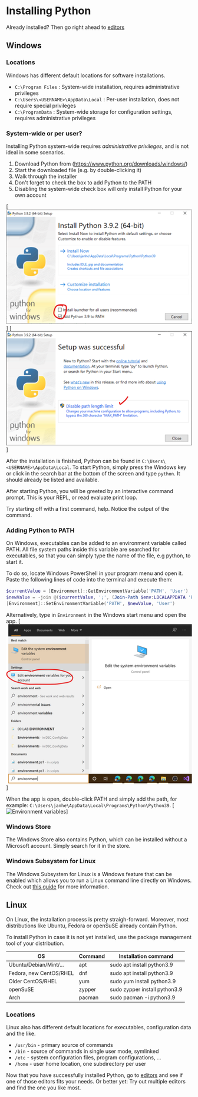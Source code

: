 # Installing Python

Already installed? Then go right ahead to [editors](editors.md)

## Windows

### Locations

Windows has different default locations for software installations.
- `C:\Program Files` : System-wide installation, requires administrative privileges  
- `C:\Users\<USERNAME>\AppData\Local` : Per-user installation, does not require special   privileges
- `C:\ProgramData` : System-wide storage for configuration settings, requires administrative privileges

### System-wide or per user?

Installing Python system-wide requires *administrative privileges*, and is not ideal in
some scenarios.

1. Download Python from (https://www.python.org/downloads/windows/)
1. Start the downloaded file (e.g. by double-clicking it)
1. Walk through the installer
1. Don't forget to check the box to add Python to the PATH
1. Disabling the system-wide check box will only install Python for your own account


[![Setup screens](img/pythonsetup.png)]
[![Setup screens](img/disablelength.png)]

After the installation is finished, Python can be found in `C:\Users\<USERNAME>\AppData\Local`. To
start Python, simply press the Windows key or click in the search bar at the
bottom of the screen and type `python`. It should already be listed and available.

After starting Python, you will be greeted by an interactive command prompt. This
is your REPL, or read evaluate print loop.

Try starting off with a first command, help. Notice the output of the command.

### Adding Python to PATH

On Windows, executables can be added to an environment variable called PATH. All
file system paths inside this variable are searched for executables, so that you
can simply type the name of the file, e.g python, to start it.

To do so, locate Windows PowerShell in your program menu and open it. Paste the
following lines of code into the terminal and execute them:
```powershell
$currentValue = [Environment]::GetEnvironmentVariable('PATH', 'User')
$newValue = -join @($currentValue, ';', (Join-Path $env:LOCALAPPDATA 'Programs\Python\Python39'))
[Environment]::SetEnvironmentVariable('PATH', $newValue, 'User')
```

Alternatively, type in `Environment` in the Windows start menu and open the app.
[![Environment variables](img/envvar.png)]

When the app is open, double-click PATH and simply add the path, for example: `C:\Users\janhe\AppData\Local\Programs\Python\Python39`.
[![Environment variables](img/envvar_gui.png)]

### Windows Store

The Windows Store also contains Python, which can be installed without a Microsoft account. Simply search for
it in the store.

### Windows Subsystem for Linux

The Windows Subsystem for Linux is a Windows feature that can be enabled which allows you
to run a Linux command line directly on Windows. Check out [this guide](https://docs.microsoft.com/en-us/learn/modules/get-started-with-windows-subsystem-for-linux/)
for more information.

## Linux

On Linux, the installation process is pretty straigh-forward. Moreover, most distributions
like Ubuntu, Fedora or openSuSE already contain Python.

To install Python in case it is not yet installed, use the package management tool of your distribution.

| OS | Command | Installation command |
--- | --- | ---
Ubuntu/Debian/Mint/... | apt | sudo apt install python3.9
Fedora, new CentOS/RHEL | dnf | sudo apt install python3.9
Older CentOS/RHEL | yum | sudo yum install python3.9
openSuSE | zypper | sudo zypper install python3.9
Arch | pacman | sudo pacman -i python3.9

### Locations

Linux also has different default locations for executables, configuration
data and the like.

- `/usr/bin` - primary source of commands  
- `/bin` - source of commands in single user mode, symlinked
- `/etc` - system configuration files, program configurations, ...
- `/home` - user home location, one subdirectory per user

Now that you have successfully installed Python, go to [editors](editors.md) and
see if one of those editors fits your needs. Or better yet: Try out multiple editors
and find the one you like most.